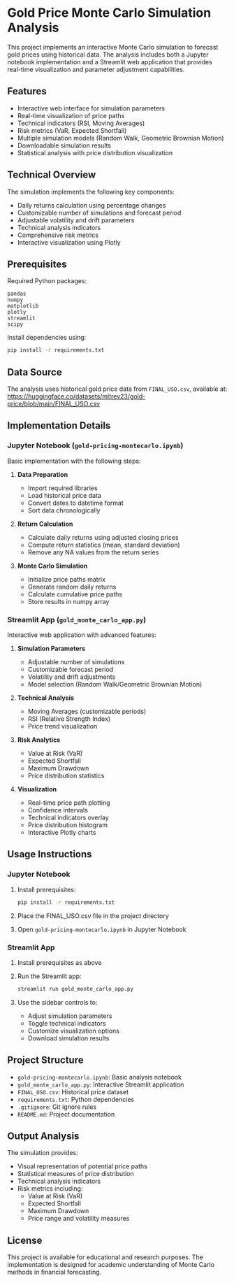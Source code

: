 # Gold Price Monte Carlo Simulation Analysis

This project implements an interactive Monte Carlo simulation to forecast gold prices using historical data. The analysis includes both a Jupyter notebook implementation and a Streamlit web application that provides real-time visualization and parameter adjustment capabilities.

## Features

- Interactive web interface for simulation parameters
- Real-time visualization of price paths
- Technical indicators (RSI, Moving Averages)
- Risk metrics (VaR, Expected Shortfall)
- Multiple simulation models (Random Walk, Geometric Brownian Motion)
- Downloadable simulation results
- Statistical analysis with price distribution visualization

## Technical Overview

The simulation implements the following key components:

- Daily returns calculation using percentage changes
- Customizable number of simulations and forecast period
- Adjustable volatility and drift parameters
- Technical analysis indicators
- Comprehensive risk metrics
- Interactive visualization using Plotly

## Prerequisites

Required Python packages:

```
pandas
numpy
matplotlib
plotly
streamlit
scipy
```

Install dependencies using:

```bash
pip install -r requirements.txt
```

## Data Source

The analysis uses historical gold price data from `FINAL_USO.csv`, available at:
https://huggingface.co/datasets/mltrev23/gold-price/blob/main/FINAL_USO.csv

## Implementation Details

### Jupyter Notebook (`gold-pricing-montecarlo.ipynb`)

Basic implementation with the following steps:

1. **Data Preparation**

   - Import required libraries
   - Load historical price data
   - Convert dates to datetime format
   - Sort data chronologically

2. **Return Calculation**

   - Calculate daily returns using adjusted closing prices
   - Compute return statistics (mean, standard deviation)
   - Remove any NA values from the return series

3. **Monte Carlo Simulation**
   - Initialize price paths matrix
   - Generate random daily returns
   - Calculate cumulative price paths
   - Store results in numpy array

### Streamlit App (`gold_monte_carlo_app.py`)

Interactive web application with advanced features:

1. **Simulation Parameters**

   - Adjustable number of simulations
   - Customizable forecast period
   - Volatility and drift adjustments
   - Model selection (Random Walk/Geometric Brownian Motion)

2. **Technical Analysis**

   - Moving Averages (customizable periods)
   - RSI (Relative Strength Index)
   - Price trend visualization

3. **Risk Analytics**

   - Value at Risk (VaR)
   - Expected Shortfall
   - Maximum Drawdown
   - Price distribution statistics

4. **Visualization**
   - Real-time price path plotting
   - Confidence intervals
   - Technical indicators overlay
   - Price distribution histogram
   - Interactive Plotly charts

## Usage Instructions

### Jupyter Notebook

1. Install prerequisites:

   ```bash
   pip install -r requirements.txt
   ```

2. Place the FINAL_USO.csv file in the project directory

3. Open `gold-pricing-montecarlo.ipynb` in Jupyter Notebook

### Streamlit App

1. Install prerequisites as above

2. Run the Streamlit app:

   ```bash
   streamlit run gold_monte_carlo_app.py
   ```

3. Use the sidebar controls to:
   - Adjust simulation parameters
   - Toggle technical indicators
   - Customize visualization options
   - Download simulation results

## Project Structure

- `gold-pricing-montecarlo.ipynb`: Basic analysis notebook
- `gold_monte_carlo_app.py`: Interactive Streamlit application
- `FINAL_USO.csv`: Historical price dataset
- `requirements.txt`: Python dependencies
- `.gitignore`: Git ignore rules
- `README.md`: Project documentation

## Output Analysis

The simulation provides:

- Visual representation of potential price paths
- Statistical measures of price distribution
- Technical analysis indicators
- Risk metrics including:
  - Value at Risk (VaR)
  - Expected Shortfall
  - Maximum Drawdown
  - Price range and volatility measures

## License

This project is available for educational and research purposes. The implementation is designed for academic understanding of Monte Carlo methods in financial forecasting.
